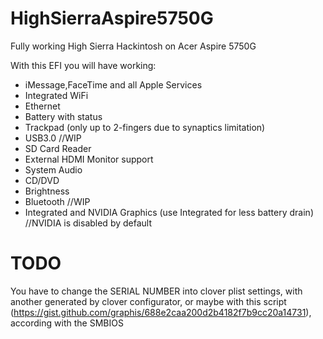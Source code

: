 # HighSierraAspire5750G
Fully working High Sierra Hackintosh on Acer Aspire 5750G

With this EFI you will have working:
  - iMessage,FaceTime and all Apple Services
  - Integrated WiFi
  - Ethernet
  - Battery with status
  - Trackpad (only up to 2-fingers due to synaptics limitation)
  - USB3.0 //WIP
  - SD Card Reader
  - External HDMI Monitor support
  - System Audio
  - CD/DVD
  - Brightness
  - Bluetooth //WIP
  - Integrated and NVIDIA Graphics (use Integrated for less battery drain) //NVIDIA is disabled by default
  
  
# TODO
You have to change the SERIAL NUMBER into clover plist settings, with another generated by clover configurator, or maybe with this script (https://gist.github.com/graphis/688e2caa200d2b4182f7b9cc20a14731), according with the SMBIOS
